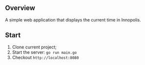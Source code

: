 ## Overview
A simple web application that displays the current time in Innopolis.

## Start
1) Clone current project;
2) Start the server: `go run main.go`
3) Checkout `http://localhost:8080`
